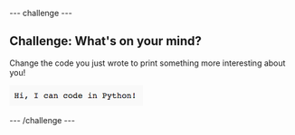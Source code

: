 --- challenge ---
## Challenge: What's on your mind?
Change the code you just wrote to print something more interesting about you!

![screenshot](images/me-mind.png)

--- /challenge ---
